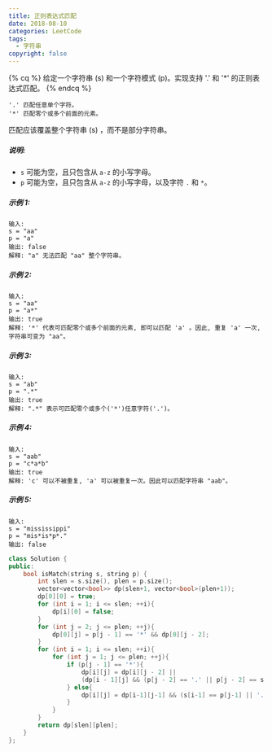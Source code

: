 ```yaml
---
title: 正则表达式匹配
date: 2018-08-10
categories: LeetCode
tags:
  - 字符串
copyright: false
---
```

{% cq %}
给定一个字符串 (s) 和一个字符模式 (p)。实现支持 '.' 和 '*' 的正则表达式匹配。
{% endcq %}
<!-- more -->
```
'.' 匹配任意单个字符。
'*' 匹配零个或多个前面的元素。
```
匹配应该覆盖整个字符串 (s) ，而不是部分字符串。

##### 说明:

* `s` 可能为空，且只包含从 `a-z` 的小写字母。
* `p` 可能为空，且只包含从 `a-z` 的小写字母，以及字符 `.` 和 `*`。
##### 示例 1:
```
输入:
s = "aa"
p = "a"
输出: false
解释: "a" 无法匹配 "aa" 整个字符串。
```
##### 示例 2:
```
输入:
s = "aa"
p = "a*"
输出: true
解释: '*' 代表可匹配零个或多个前面的元素, 即可以匹配 'a' 。因此, 重复 'a' 一次, 字符串可变为 "aa"。
```
##### 示例 3:
```
输入:
s = "ab"
p = ".*"
输出: true
解释: ".*" 表示可匹配零个或多个('*')任意字符('.')。
```
##### 示例 4:
```
输入:
s = "aab"
p = "c*a*b"
输出: true
解释: 'c' 可以不被重复, 'a' 可以被重复一次。因此可以匹配字符串 "aab"。
```
##### 示例 5:
```
输入:
s = "mississippi"
p = "mis*is*p*."
输出: false
```

``` cpp
class Solution {
public:
    bool isMatch(string s, string p) {
        int slen = s.size(), plen = p.size();
		vector<vector<bool>> dp(slen+1, vector<bool>(plen+1));
		dp[0][0] = true;
		for (int i = 1; i <= slen; ++i){
			dp[i][0] = false;
		}
		for (int j = 2; j <= plen; ++j){
			dp[0][j] = p[j - 1] == '*' && dp[0][j - 2];
		}
		for (int i = 1; i <= slen; ++i){
			for (int j = 1; j <= plen; ++j){
				if (p[j - 1] == '*'){
					dp[i][j] = dp[i][j - 2] ||
                    (dp[i - 1][j] && (p[j - 2] == '.' || p[j - 2] == s[i - 1]));
				} else{
					dp[i][j] = dp[i-1][j-1] && (s[i-1] == p[j-1] || '.' == p[j-1]);
				}
			}
		}
		return dp[slen][plen];
    }
};
```